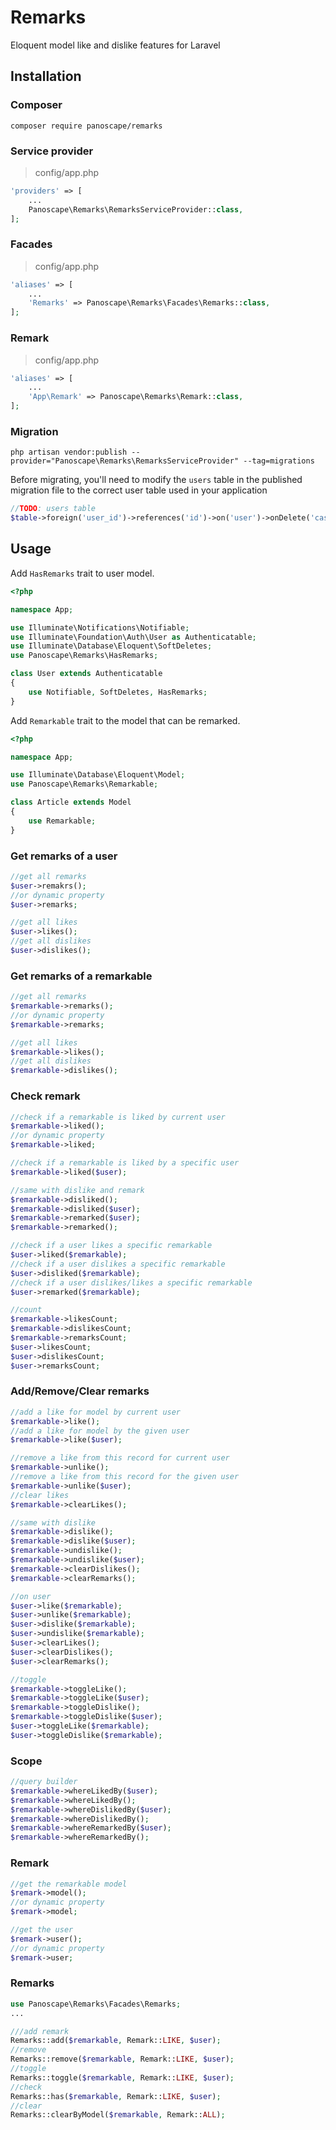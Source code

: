 # Remarks
Eloquent model like and dislike features for Laravel

## Installation

### Composer

```shell
composer require panoscape/remarks
```

### Service provider

> config/app.php

```php
'providers' => [
    ...
    Panoscape\Remarks\RemarksServiceProvider::class,
];
```

### Facades

> config/app.php

```php
'aliases' => [
    ...
    'Remarks' => Panoscape\Remarks\Facades\Remarks::class,
];
```

### Remark

> config/app.php

```php
'aliases' => [
    ...
    'App\Remark' => Panoscape\Remarks\Remark::class,
];
```

### Migration

```shell
php artisan vendor:publish --provider="Panoscape\Remarks\RemarksServiceProvider" --tag=migrations
```

Before migrating, you'll need to modify the `users` table in the published migration file to the correct user table used in your application

```php
//TODO: users table
$table->foreign('user_id')->references('id')->on('user')->onDelete('cascade')->onUpdate('cascade');
```

## Usage

Add `HasRemarks` trait to user model.

```php
<?php

namespace App;

use Illuminate\Notifications\Notifiable;
use Illuminate\Foundation\Auth\User as Authenticatable;
use Illuminate\Database\Eloquent\SoftDeletes;
use Panoscape\Remarks\HasRemarks;

class User extends Authenticatable
{
    use Notifiable, SoftDeletes, HasRemarks;
}
```

Add `Remarkable` trait to the model that can be remarked.

```php
<?php

namespace App;

use Illuminate\Database\Eloquent\Model;
use Panoscape\Remarks\Remarkable;

class Article extends Model
{
    use Remarkable;
}
```

### Get remarks of a user

```php
//get all remarks
$user->remakrs();
//or dynamic property
$user->remarks;

//get all likes
$user->likes();
//get all dislikes
$user->dislikes();
```

### Get remarks of a remarkable

```php
//get all remarks
$remarkable->remarks();
//or dynamic property
$remarkable->remarks;

//get all likes
$remarkable->likes();
//get all dislikes
$remarkable->dislikes();
```

### Check remark

```php
//check if a remarkable is liked by current user
$remarkable->liked();
//or dynamic property
$remarkable->liked;

//check if a remarkable is liked by a specific user
$remarkable->liked($user);

//same with dislike and remark
$remarkable->disliked();
$remarkable->disliked($user);
$remarkable->remarked($user);
$remarkable->remarked();

//check if a user likes a specific remarkable
$user->liked($remarkable);
//check if a user dislikes a specific remarkable
$user->disliked($remarkable);
//check if a user dislikes/likes a specific remarkable
$user->remarked($remarkable);

//count
$remarkable->likesCount;
$remarkable->dislikesCount;
$remarkable->remarksCount;
$user->likesCount;
$user->dislikesCount;
$user->remarksCount;
```

### Add/Remove/Clear remarks

```php
//add a like for model by current user
$remarkable->like();
//add a like for model by the given user
$remarkable->like($user);

//remove a like from this record for current user
$remarkable->unlike();
//remove a like from this record for the given user
$remarkable->unlike($user);
//clear likes
$remarkable->clearLikes();

//same with dislike
$remarkable->dislike();
$remarkable->dislike($user);
$remarkable->undislike();
$remarkable->undislike($user);
$remarkable->clearDislikes();
$remarkable->clearRemarks();

//on user
$user->like($remarkable);
$user->unlike($remarkable);
$user->dislike($remarkable);
$user->undislike($remarkable);
$user->clearLikes();
$user->clearDislikes();
$user->clearRemarks();

//toggle
$remarkable->toggleLike();
$remarkable->toggleLike($user);
$remarkable->toggleDislike();
$remarkable->toggleDislike($user);
$user->toggleLike($remarkable);
$user->toggleDislike($remarkable);
```

### Scope

```php
//query builder
$remarkable->whereLikedBy($user);
$remarkable->whereLikedBy();
$remarkable->whereDislikedBy($user);
$remarkable->whereDislikedBy();
$remarkable->whereRemarkedBy($user);
$remarkable->whereRemarkedBy();
```

### Remark

```php
//get the remarkable model
$remark->model();
//or dynamic property
$remark->model;

//get the user
$remark->user();
//or dynamic property
$remark->user;
```

### Remarks

```php
use Panoscape\Remarks\Facades\Remarks;
...

///add remark
Remarks::add($remarkable, Remark::LIKE, $user);
//remove
Remarks::remove($remarkable, Remark::LIKE, $user);
//toggle
Remarks::toggle($remarkable, Remark::LIKE, $user);
//check
Remarks::has($remarkable, Remark::LIKE, $user);
//clear
Remarks::clearByModel($remarkable, Remark::ALL);
```